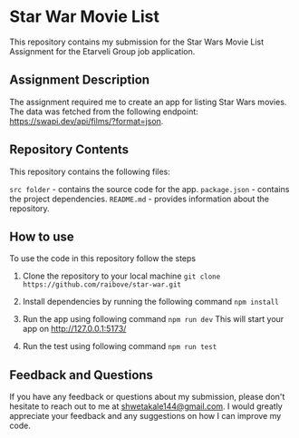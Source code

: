 # Star War Movie List
This repository contains my submission for the Star Wars Movie List Assignment for the Etarveli Group job application.

## Assignment Description
The assignment required me to create an app for listing Star Wars movies. The data was fetched from the following endpoint: https://swapi.dev/api/films/?format=json.

## Repository Contents
This repository contains the following files:

`src folder` - contains the source code for the app.
`package.json` - contains the project dependencies.
`README.md` - provides information about the repository.

## How to use
To use the code in this repository follow the steps

1. Clone the repository to your local machine
```git clone https://github.com/raibove/star-war.git```

2. Install dependencies by running the following command
```npm install```

3. Run the app using following command
```npm run dev```
This will start your app on http://127.0.0.1:5173/

4. Run the test using following command
```npm run test```

## Feedback and Questions

If you have any feedback or questions about my submission, please don't hesitate to reach out to me at shwetakale144@gmail.com. I would greatly appreciate your feedback and any suggestions on how I can improve my code.